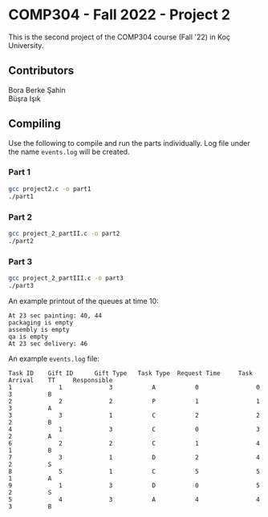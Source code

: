 # COMP304 - Fall 2022 - Project 2

This is the second project of the COMP304 course (Fall '22) in Koç University.

## Contributors
Bora Berke Şahin\
Büşra Işık

## Compiling

Use the following to compile and run the parts individually. Log file under the name `events.log` will be created.

### Part 1
```bash
gcc project2.c -o part1
./part1
```

### Part 2
```bash
gcc project_2_partII.c -o part2
./part2
```

### Part 3
```bash
gcc project_2_partIII.c -o part3
./part3
```




An example printout of the queues at time 10:
```
At 23 sec painting: 40, 44
packaging is empty
assembly is empty
qa is empty
At 23 sec delivery: 46
```
An example `events.log` file:
```
Task ID    Gift ID      Gift Type   Task Type  Request Time     Task Arrival    TT     Responsible
1             1             3           A           0                0           3          B
2             2             2           P           1                1           3          A
3             3             1           C           2                2           2          B
4             1             3           C           0                3           2          A
6             2             2           C           1                4           1          B
7             3             1           D           2                4           2          S
8             5             1           C           5                5           1          A
9             1             3           D           0                5           2          S
5             4             3           A           4                4           3          B
```

